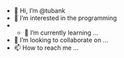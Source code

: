- 👋 Hi, I’m @tubank
- 👀 I’m interested in the programming
- - 🌱 I’m currently learning ...
- 💞️ I’m looking to collaborate on ...
- 📫 How to reach me ...

<!---
tubank/tubank is a ✨ special ✨ repository because its `README.md` (this file) appears on your GitHub profile.
You can click the Preview link to take a look at your changes.
--->

